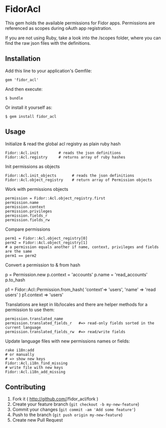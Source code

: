 # FidorAcl

This gem holds the available permissions for Fidor apps. Permissions are 
referenced as scopes during oAuth app registration.

If you are not using Ruby, take a look into the /scopes folder, where you can 
find the raw json files with the definitions.

## Installation

Add this line to your application's Gemfile:

    gem 'fidor_acl'

And then execute:

    $ bundle

Or install it yourself as:

    $ gem install fidor_acl

## Usage

Initialize & read the global acl registry as plain ruby hash
    
    Fidor::Acl.init         # reads the json definitions
    Fidor::Acl.registry     # returns array of ruby hashes

Init permissions as objects

    Fidor::Acl.init_objects       # reads the json definitions
    Fidor::Acl.object_registry    # return array of Permission objects
    
Work with permissions objects    

    permission = Fidor::Acl.object_registry.first
    permission.name
    permission.context
    permission.privileges
    permission.fields_r
    permission.fields_rw

Compare permissions

    perm1 = Fidor::Acl.object_registry[0]
    perm2 = Fidor::Acl.object_registry[1]
    # a permission equals another if name, context, privileges and fields are the same
    perm1 == perm2

Convert a permission to & from hash

  p = Permission.new
  p.context = 'accounts'
  p.name = 'read_accounts'
  p.to_hash
  
  p1 = Fidor::Acl::Permission.from_hash( 'context'=> 'users', 'name' => 'read users' )
  p1.context => 'users'
  
Translations are kept in lib/locales and there are helper methods for a permission to use them:

    permission.translated_name
    permission.translated_fields_r   #=> read-only fields sorted in the current language 
    permission.translated_fields_rw  #=> read/write fields  

Update language files with new permissions names or fields:

    rake i18n:add 
    # or manually
    # => show new keys
    Fidor::Acl.i18n_find_missing 
    # write file with new keys
    Fidor::Acl.i18n_add_missing
  
## Contributing

1. Fork it ( http://github.com/<my-github-username>/fidor_acl/fork )
2. Create your feature branch (`git checkout -b my-new-feature`)
3. Commit your changes (`git commit -am 'Add some feature'`)
4. Push to the branch (`git push origin my-new-feature`)
5. Create new Pull Request

